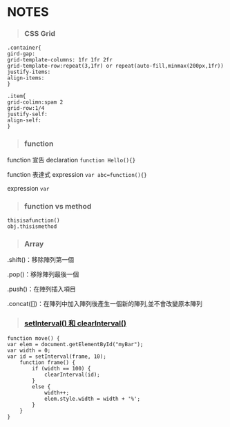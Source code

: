 # NOTES

>### CSS Grid

    .container{
    gird-gap:
    grid-template-columns: 1fr 1fr 2fr 
    grid-template-row:repeat(3,1fr) or repeat(auto-fill,minmax(200px,1fr))
    justify-items:
    align-items:
    }
    
    .item{
    grid-colimn:spam 2
    grid-row:1/4
    justify-self:
    align-self:
    }


>### function
function 宣告 declaration 
`function Hello(){}`

function 表達式 expression
`var abc=function(){}`

expression
`var `

>### function vs method
    thisisafunction()
    obj.thisismethod

>### Array
.shift()：移除陣列第一個

.pop()：移除陣列最後一個

.push()：在陣列插入項目

.concat([])：在陣列中加入陣列後產生一個新的陣列,並不會改變原本陣列

>### [setInterval() 和 clearInterval()](http://www.runoob.com/jsref/met-win-setinterval.html)
    function move() {
    var elem = document.getElementById("myBar"); 
    var width = 0;
    var id = setInterval(frame, 10);
        function frame() {
            if (width == 100) {
                clearInterval(id);
            } 
            else {
                width++; 
                elem.style.width = width + '%'; 
            }
        }
    }

